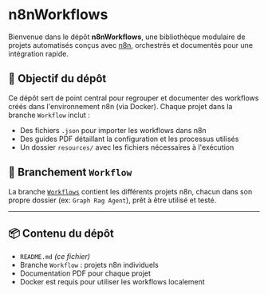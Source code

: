 # n8nWorkflows

Bienvenue dans le dépôt **n8nWorkflows**, une bibliothèque modulaire de projets automatisés conçus avec [n8n](https://n8n.io), orchestrés et documentés pour une intégration rapide.

## 🎯 Objectif du dépôt

Ce dépôt sert de point central pour regrouper et documenter des workflows créés dans l'environnement n8n (via Docker). Chaque projet dans la branche `Workflow` inclut :

- Des fichiers `.json` pour importer les workflows dans n8n
- Des guides PDF détaillant la configuration et les processus utilisés
- Un dossier `resources/` avec les fichiers nécessaires à l'exécution

## 🌿 Branchement `Workflow`

La branche [`Workflows`](https://github.com/ahmed200346/n8nWorkflows/tree/Workflows) contient les différents projets n8n, chacun dans son propre dossier (ex: `Graph Rag Agent`), prêt à être utilisé et testé.

---

## 📦 Contenu du dépôt

- `README.md` *(ce fichier)*  
- Branche `Workflow` : projets n8n individuels
- Documentation PDF pour chaque projet
- Docker est requis pour utiliser les workflows localement
